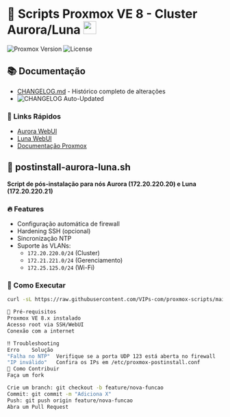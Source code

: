 # 🚀 Scripts Proxmox VE 8 - Cluster Aurora/Luna <img src="assets/proxmox-icon.png" width="30">
![Proxmox Version](https://img.shields.io/badge/Proxmox-8.x-orange)
![License](https://img.shields.io/badge/license-MIT-blue)

## 📚 Documentação
- [CHANGELOG.md](CHANGELOG.md) - Histórico completo de alterações
- ![CHANGELOG Auto-Updated](https://img.shields.io/badge/CHANGELOG-auto--updated-brightgreen)

  
### 🔗 Links Rápidos
- [Aurora WebUI](https://172.20.220.20:8006)
- [Luna WebUI](https://172.20.220.21:8006)
- [Documentação Proxmox](https://pve.proxmox.com/wiki/Main_Page)

## 📌 postinstall-aurora-luna.sh
**Script de pós-instalação para nós Aurora (172.20.220.20) e Luna (172.20.220.21)**

### 🔥 Features
- Configuração automática de firewall
- Hardening SSH (opcional)
- Sincronização NTP
- Suporte às VLANs:
  - `172.20.220.0/24` (Cluster)
  - `172.21.221.0/24` (Gerenciamento)
  - `172.25.125.0/24` (Wi-Fi)

### 🚀 Como Executar
```bash
curl -sL https://raw.githubusercontent.com/VIPs-com/proxmox-scripts/main/proxmox-postinstall-aurora-luna.sh | bash

🧩 Pré-requisitos
Proxmox VE 8.x instalado
Acesso root via SSH/WebUI
Conexão com a internet

‼️ Troubleshooting
Erro	Solução
"Falha no NTP"	Verifique se a porta UDP 123 está aberta no firewall
"IP inválido"	Confira os IPs em /etc/proxmox-postinstall.conf
🤝 Como Contribuir
Faça um fork

Crie um branch: git checkout -b feature/nova-funcao
Commit: git commit -m "Adiciona X"
Push: git push origin feature/nova-funcao
Abra um Pull Request







